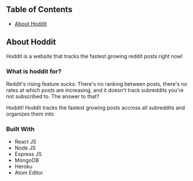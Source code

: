 ## Table of Contents

* [About Hoddit](#about-hoddit)


## About Hoddit

Hoddit is a website that tracks the fastest growing reddit posts right now!

### What is hoddit for?

Reddit's rising feature sucks: There's no ranking between posts, there's no rates at which posts are increasing, and it doesn't track subreddits you're not subscribed to. The answer to that? 

Hoddit! Hoddit tracks the fastest growing posts accross all subreddits and organizes them into 

### Built With

* React JS
* Node JS
* Express JS
* MongoDB
* Heroku
* Atom Editor


